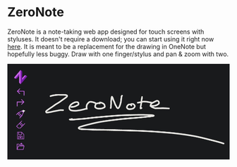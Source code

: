 # ZeroNote

ZeroNote is a note-taking web app designed for touch screens with styluses. It doesn't require a download; you can start using it right now [here](https://oscarsaharoy.github.io/zeronote/).
It is meant to be a replacement for the drawing in OneNote but hopefully less buggy.
Draw with one finger/stylus and pan & zoom with two.

![screenshot](https://github.com/OscarSaharoy/zeronote/blob/main/screenshot.jpg)
